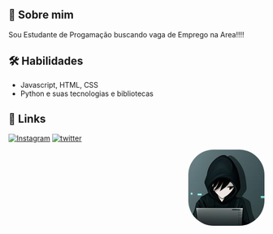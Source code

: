 
## 🚀 Sobre mim
Sou Estudante de Progamação buscando vaga de Emprego na Area!!!!


## 🛠 Habilidades
- Javascript, HTML, CSS
- Python e suas tecnologias e bibliotecas




## 🔗 Links
[![Instagram](https://img.shields.io/badge/my_portfolio-000?style=for-the-badge&logo=ko-fi&logoColor=white)](https://github.com/Elvis-Almeida-Mendes-Junior/)
[![twitter](https://img.shields.io/badge/twitter-1DA1F2?style=for-the-badge&logo=twitter&logoColor=white)](https://twitter.com/3lvis_junior)

<img align="right" alt="Rafa-pic" height="150" style="border-radius:50px;" src="https://github.com/Elvis-Almeida-Mendes-Junior/Elvis-Almeida-Mendes-Junior/blob/main/319345152_559661922667905_179144268267521960_n.jpg">
</div>

